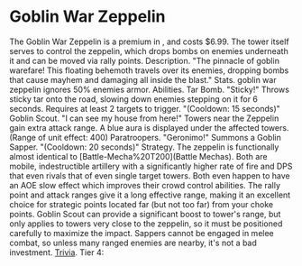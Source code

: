 # Goblin War Zeppelin

The Goblin War Zeppelin is a premium in , and costs $6.99. The tower itself serves to control the zeppelin, which drops bombs on enemies underneath it and can be moved via rally points.
Description.
"The pinnacle of goblin warefare! This floating behemoth travels over its enemies, dropping bombs that cause mayhem and damaging all inside the blast."
Stats.
goblin war zeppelin ignores 50% enemies armor.
Abilities.
Tar Bomb.
 "Sticky!"
Throws sticky tar onto the road, slowing down enemies stepping on it for 6 seconds. Requires at least 2 targets to trigger. "(Cooldown: 15 seconds)"
Goblin Scout.
 "I can see my house from here!"
Towers near the Zeppelin gain extra attack range. A blue aura is displayed under the affected towers. (Range of unit effect: 400)
Paratroopers.
 "Geronimo!"
Summons a Goblin Sapper. "(Cooldown: 20 seconds)"
Strategy.
The zeppelin is functionally almost identical to [Battle-Mecha%20T200](Battle Mechas). Both are mobile, indestructible artillery with a significantly higher rate of fire and DPS that even rivals that of even single target towers. Both even happen to have an AOE slow effect which improves their crowd control abilities. The rally point and attack ranges give it a long effective range, making it an excellent choice for strategic points located far (but not too far) from your choke points. Goblin Scout can provide a significant boost to tower's range, but only applies to towers very close to the zeppelin, so it must be positioned carefully to maximize the impact. Sappers cannot be engaged in melee combat, so unless many ranged enemies are nearby, it's not a bad investment.
[Trivia](Quotes).
Tier 4: